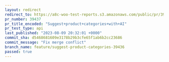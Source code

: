 ```yaml
---
layout: redirect
redirect_to: https://a8c-woo-test-reports.s3.amazonaws.com/public/pr/39437/api/index.html
pr_number: 39437
pr_title_encoded: "Suggest+product+categories+with+AI"
pr_test_type: api
last_published: "2023-08-09 20:32:01 +0000"
commit_sha: d5468681609e3178b29b3cfe65f1ab6b2cc23686
commit_message: "Fix merge conflict"
branch_name: feature/suggest-product-categories-39436
passed: true
---
```

